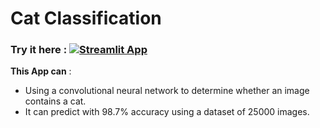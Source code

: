 # Cat Classification

### Try it here : [![Streamlit App](https://static.streamlit.io/badges/streamlit_badge_black_white.svg)](https://tox1ccoder-salaryprediction-app-tk4uar.streamlit.app/)

**This App can** :
 - Using a convolutional neural network to determine whether an image contains a cat.
 - It can predict with 98.7% accuracy using a dataset of 25000 images.
